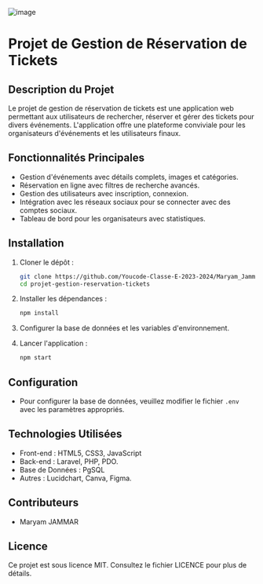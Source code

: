![image](https://github.com/Youcode-Classe-E-2023-2024/Maryam_Jammar_Fil_Rouge/assets/132862036/f5bc8318-dc83-4447-9d4b-df5c47f59c3d)

# Projet de Gestion de Réservation de Tickets

## Description du Projet

Le projet de gestion de réservation de tickets est une application web permettant aux utilisateurs de rechercher, réserver et gérer des tickets pour divers événements. L'application offre une plateforme conviviale pour les organisateurs d'événements et les utilisateurs finaux.

## Fonctionnalités Principales

- Gestion d'événements avec détails complets, images et catégories.
- Réservation en ligne avec filtres de recherche avancés.
- Gestion des utilisateurs avec inscription, connexion.
- Intégration avec les réseaux sociaux pour se connecter avec des comptes sociaux.
- Tableau de bord pour les organisateurs avec statistiques.

## Installation

1. Cloner le dépôt :

    ```bash
    git clone https://github.com/Youcode-Classe-E-2023-2024/Maryam_Jammar_Fil_Rouge.git
    cd projet-gestion-reservation-tickets
    ```

2. Installer les dépendances :

    ```bash
    npm install
    ```

3. Configurer la base de données et les variables d'environnement.

4. Lancer l'application :

    ```bash
    npm start
    ```

## Configuration

- Pour configurer la base de données, veuillez modifier le fichier `.env` avec les paramètres appropriés.

## Technologies Utilisées

- Front-end : HTML5, CSS3, JavaScript
- Back-end : Laravel, PHP, PDO.
- Base de Données : PgSQL
- Autres : Lucidchart, Canva, Figma.

## Contributeurs

- Maryam JAMMAR

## Licence

Ce projet est sous licence MIT. Consultez le fichier LICENCE pour plus de détails.
